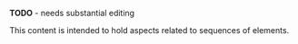 
**TODO** - needs substantial editing

This content is intended to hold aspects related to sequences of elements.
